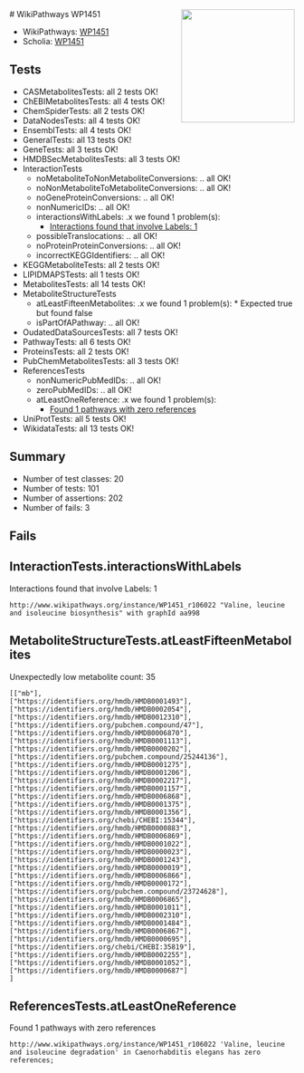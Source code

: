<img style="float: right; width: 200px" src="https://upload.wikimedia.org/wikipedia/commons/thumb/8/83/Wplogo_with_text_500.png/640px-Wplogo_with_text_500.png" />
# WikiPathways WP1451

* WikiPathways: [WP1451](https://new.wikipathways.org/pathways/WP1451)
* Scholia: [WP1451](https://scholia.toolforge.org/wikipathways/WP1451)
## Tests
* CASMetabolitesTests: all 2 tests OK!
* ChEBIMetabolitesTests: all 4 tests OK!
* ChemSpiderTests: all 2 tests OK!
* DataNodesTests: all 4 tests OK!
* EnsemblTests: all 4 tests OK!
* GeneralTests: all 13 tests OK!
* GeneTests: all 3 tests OK!
* HMDBSecMetabolitesTests: all 3 tests OK!
* InteractionTests
    * noMetaboliteToNonMetaboliteConversions: .. all OK!
    * noNonMetaboliteToMetaboliteConversions: .. all OK!
    * noGeneProteinConversions: .. all OK!
    * nonNumericIDs: .. all OK!
    * interactionsWithLabels: .x we found 1 problem(s):
        * [Interactions found that involve Labels: 1](#630d2678)
    * possibleTranslocations: .. all OK!
    * noProteinProteinConversions: .. all OK!
    * incorrectKEGGIdentifiers: .. all OK!
* KEGGMetaboliteTests: all 2 tests OK!
* LIPIDMAPSTests: all 1 tests OK!
* MetabolitesTests: all 14 tests OK!
* MetaboliteStructureTests
    * atLeastFifteenMetabolites: .x we found 1 problem(s):
            * Expected true but found false
    * isPartOfAPathway: .. all OK!
* OudatedDataSourcesTests: all 7 tests OK!
* PathwayTests: all 6 tests OK!
* ProteinsTests: all 2 tests OK!
* PubChemMetabolitesTests: all 3 tests OK!
* ReferencesTests
    * nonNumericPubMedIDs: .. all OK!
    * zeroPubMedIDs: .. all OK!
    * atLeastOneReference: .x we found 1 problem(s):
        * [Found 1 pathways with zero references](#35eb778e)
* UniProtTests: all 5 tests OK!
* WikidataTests: all 13 tests OK!


## Summary

* Number of test classes: 20
* Number of tests: 101
* Number of assertions: 202
* Number of fails: 3

## Fails

<a name="630d2678" />

## InteractionTests.interactionsWithLabels

Interactions found that involve Labels: 1
```
http://www.wikipathways.org/instance/WP1451_r106022 "Valine, leucine and isoleucine biosynthesis" with graphId aa998
```

<a name="3b0f9b83" />

## MetaboliteStructureTests.atLeastFifteenMetabolites

Unexpectedly low metabolite count: 35

```
[["mb"],
["https://identifiers.org/hmdb/HMDB0001493"],
["https://identifiers.org/hmdb/HMDB0002054"],
["https://identifiers.org/hmdb/HMDB0012310"],
["https://identifiers.org/pubchem.compound/47"],
["https://identifiers.org/hmdb/HMDB0006870"],
["https://identifiers.org/hmdb/HMDB0001113"],
["https://identifiers.org/hmdb/HMDB0000202"],
["https://identifiers.org/pubchem.compound/25244136"],
["https://identifiers.org/hmdb/HMDB0001275"],
["https://identifiers.org/hmdb/HMDB0001206"],
["https://identifiers.org/hmdb/HMDB0002217"],
["https://identifiers.org/hmdb/HMDB0001157"],
["https://identifiers.org/hmdb/HMDB0006868"],
["https://identifiers.org/hmdb/HMDB0001375"],
["https://identifiers.org/hmdb/HMDB0001356"],
["https://identifiers.org/chebi/CHEBI:15344"],
["https://identifiers.org/hmdb/HMDB0000883"],
["https://identifiers.org/hmdb/HMDB0006869"],
["https://identifiers.org/hmdb/HMDB0001022"],
["https://identifiers.org/hmdb/HMDB0000023"],
["https://identifiers.org/hmdb/HMDB0001243"],
["https://identifiers.org/hmdb/HMDB0000019"],
["https://identifiers.org/hmdb/HMDB0006866"],
["https://identifiers.org/hmdb/HMDB0000172"],
["https://identifiers.org/pubchem.compound/23724628"],
["https://identifiers.org/hmdb/HMDB0006865"],
["https://identifiers.org/hmdb/HMDB0001011"],
["https://identifiers.org/hmdb/HMDB0002310"],
["https://identifiers.org/hmdb/HMDB0001484"],
["https://identifiers.org/hmdb/HMDB0006867"],
["https://identifiers.org/hmdb/HMDB0000695"],
["https://identifiers.org/chebi/CHEBI:35819"],
["https://identifiers.org/hmdb/HMDB0002255"],
["https://identifiers.org/hmdb/HMDB0001052"],
["https://identifiers.org/hmdb/HMDB0000687"]
]
```

<a name="35eb778e" />

## ReferencesTests.atLeastOneReference

Found 1 pathways with zero references
```
http://www.wikipathways.org/instance/WP1451_r106022 'Valine, leucine and isoleucine degradation' in Caenorhabditis elegans has zero references; 
```

